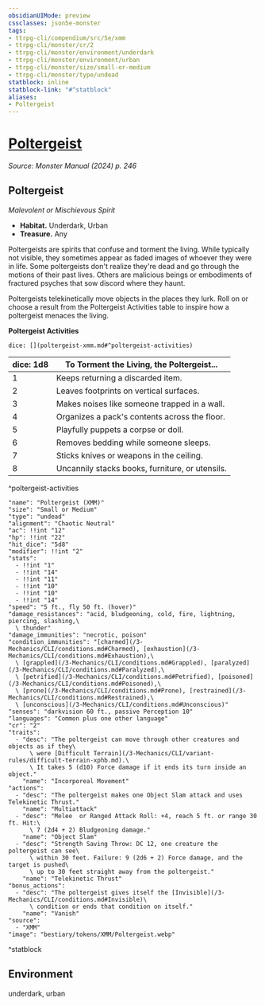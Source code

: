 ```yaml
---
obsidianUIMode: preview
cssclasses: json5e-monster
tags:
- ttrpg-cli/compendium/src/5e/xmm
- ttrpg-cli/monster/cr/2
- ttrpg-cli/monster/environment/underdark
- ttrpg-cli/monster/environment/urban
- ttrpg-cli/monster/size/small-or-medium
- ttrpg-cli/monster/type/undead
statblock: inline
statblock-link: "#^statblock"
aliases:
- Poltergeist
---
```

# [Poltergeist](3-Mechanics\CLI\bestiary\undead/poltergeist-xmm.md)
*Source: Monster Manual (2024) p. 246*  

## Poltergeist

*Malevolent or Mischievous Spirit*

- **Habitat.** Underdark, Urban  
- **Treasure.** Any  

Poltergeists are spirits that confuse and torment the living. While typically not visible, they sometimes appear as faded images of whoever they were in life. Some poltergeists don't realize they're dead and go through the motions of their past lives. Others are malicious beings or embodiments of fractured psyches that sow discord where they haunt.

Poltergeists telekinetically move objects in the places they lurk. Roll on or choose a result from the Poltergeist Activities table to inspire how a poltergeist menaces the living.

**Poltergeist Activities**

`dice: [](poltergeist-xmm.md#^poltergeist-activities)`

| dice: 1d8 | To Torment the Living, the Poltergeist... |
|-----------|-------------------------------------------|
| 1 | Keeps returning a discarded item. |
| 2 | Leaves footprints on vertical surfaces. |
| 3 | Makes noises like someone trapped in a wall. |
| 4 | Organizes a pack's contents across the floor. |
| 5 | Playfully puppets a corpse or doll. |
| 6 | Removes bedding while someone sleeps. |
| 7 | Sticks knives or weapons in the ceiling. |
| 8 | Uncannily stacks books, furniture, or utensils. |
^poltergeist-activities

```statblock
"name": "Poltergeist (XMM)"
"size": "Small or Medium"
"type": "undead"
"alignment": "Chaotic Neutral"
"ac": !!int "12"
"hp": !!int "22"
"hit_dice": "5d8"
"modifier": !!int "2"
"stats":
  - !!int "1"
  - !!int "14"
  - !!int "11"
  - !!int "10"
  - !!int "10"
  - !!int "14"
"speed": "5 ft., fly 50 ft. (hover)"
"damage_resistances": "acid, bludgeoning, cold, fire, lightning, piercing, slashing,\
  \ thunder"
"damage_immunities": "necrotic, poison"
"condition_immunities": "[charmed](/3-Mechanics/CLI/conditions.md#Charmed), [exhaustion](/3-Mechanics/CLI/conditions.md#Exhaustion),\
  \ [grappled](/3-Mechanics/CLI/conditions.md#Grappled), [paralyzed](/3-Mechanics/CLI/conditions.md#Paralyzed),\
  \ [petrified](/3-Mechanics/CLI/conditions.md#Petrified), [poisoned](/3-Mechanics/CLI/conditions.md#Poisoned),\
  \ [prone](/3-Mechanics/CLI/conditions.md#Prone), [restrained](/3-Mechanics/CLI/conditions.md#Restrained),\
  \ [unconscious](/3-Mechanics/CLI/conditions.md#Unconscious)"
"senses": "darkvision 60 ft., passive Perception 10"
"languages": "Common plus one other language"
"cr": "2"
"traits":
  - "desc": "The poltergeist can move through other creatures and objects as if they\
      \ were [Difficult Terrain](/3-Mechanics/CLI/variant-rules/difficult-terrain-xphb.md).\
      \ It takes 5 (d10) Force damage if it ends its turn inside an object."
    "name": "Incorporeal Movement"
"actions":
  - "desc": "The poltergeist makes one Object Slam attack and uses Telekinetic Thrust."
    "name": "Multiattack"
  - "desc": "Melee  or Ranged Attack Roll: +4, reach 5 ft. or range 30 ft. Hit:\
      \ 7 (2d4 + 2) Bludgeoning damage."
    "name": "Object Slam"
  - "desc": "Strength Saving Throw: DC 12, one creature the poltergeist can see\
      \ within 30 feet. Failure: 9 (2d6 + 2) Force damage, and the target is pushed\
      \ up to 30 feet straight away from the poltergeist."
    "name": "Telekinetic Thrust"
"bonus_actions":
  - "desc": "The poltergeist gives itself the [Invisible](/3-Mechanics/CLI/conditions.md#Invisible)\
      \ condition or ends that condition on itself."
    "name": "Vanish"
"source":
  - "XMM"
"image": "bestiary/tokens/XMM/Poltergeist.webp"
```
^statblock

## Environment

underdark, urban